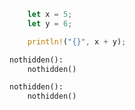 ```rust
    let x = 5;
    let y = 6;

    println!("{}", x + y);
```

```python
nothidden():
    nothidden()
```

```python
nothidden():
    nothidden()
```
